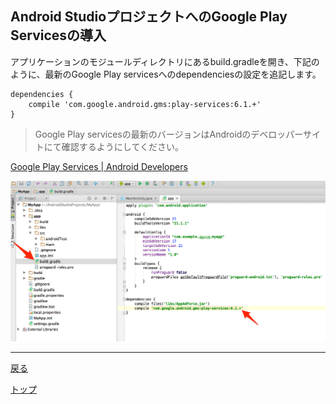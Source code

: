 ## Android StudioプロジェクトへのGoogle Play Servicesの導入

アプリケーションのモジュールディレクトリにあるbuild.gradleを開き、下記のように、最新のGoogle Play servicesへのdependenciesの設定を追記します。

```
dependencies {
	compile 'com.google.android.gms:play-services:6.1.+'
}
```

> Google Play servicesの最新のバージョンはAndroidのデベロッパーサイトにて確認するようにしてください。

[Google Play Services | Android Developers](https://developer.android.com/google/play-services/index.html)


![googlePlayServices01](./img01.png)

---
[戻る](../README.md)

[トップ](/lang/ja/README.md)
